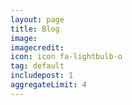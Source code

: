 ```yaml
---
layout: page
title: Blog
image: 
imagecredit: 
icon: icon fa-lightbulb-o 
tag: default
includepost: 1
aggregateLimit: 4
---
```


